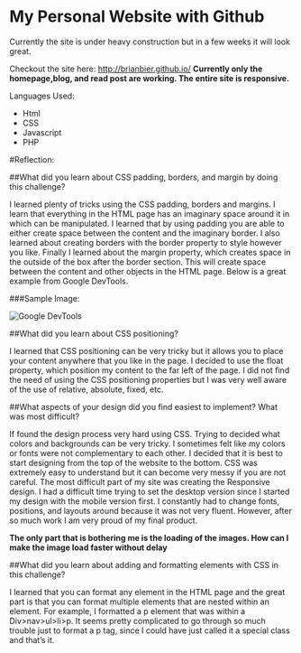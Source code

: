 # My Personal Website with Github

Currently the site is under heavy construction but in a few weeks it will look great.

Checkout the site here: <http://brianbier.github.io/>
**Currently only the homepage,blog, and read post are working. The entire site is responsive.**

Languages Used:

* Html
* CSS
* Javascript
* PHP


#Reflection:

##What did you learn about CSS padding, borders, and margin by doing this challenge?

I learned plenty of tricks using the CSS padding, borders and margins. I learn that everything in the HTML page has an imaginary space around it in which can be manipulated. I learned that by using padding you are able to either create space between the content and the imaginary border. I also learned about creating borders with the border property to style however you like. Finally I learned about the margin property, which creates space in the outside of the box after the border section. This will create space between the content and other objects in the HTML page. Below is a great example from Google DevTools.


###Sample Image:

![Google DevTools](https://40.media.tumblr.com/027abf7b15174cce71e7d5236d4af97c/tumblr_nzj4d6U47g1ubupxao1_1280.png "Google DevTools")


##What did you learn about CSS positioning?

I learned that CSS positioning can be very tricky but it allows you to place your content anywhere that you like in the page. I decided to use the float property, which position my content to the far left of the page. I did not find the need of using the CSS positioning properties but I was very well aware of the use of relative, absolute, fixed, etc.

##What aspects of your design did you find easiest to implement? What was most difficult?

If found the design process very hard using CSS. Trying to decided what colors and backgrounds can be very tricky. I sometimes felt like my colors or fonts were not complementary to each other. I decided that it is best to start designing from the top of the website to the bottom. CSS was extremely easy to understand but it can become very messy if you are not careful. The most difficult part of my site was creating the Responsive design. I had a difficult time trying to set the desktop version since I started my design with the mobile version first. I constantly had to change fonts, positions, and layouts around because it was not very fluent. However, after so much work I am very proud of my final product. 

**The only part that is bothering me is the loading of the images. How can I make the image load faster without delay**

##What did you learn about adding and formatting elements with CSS in this challenge?

I learned that you can format any element in the HTML page and the great part is that you can format multiple elements that are nested within an element. For example, I formatted a p element that was within a Div>nav>ul>li>p. It seems pretty complicated to go through so much trouble just to format a p tag, since I could have just called it a special class and that’s it. 
